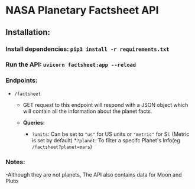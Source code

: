 # NASA Planetary Factsheet API

## Installation:
### Install dependencies: `pip3 install -r requirements.txt` 
### Run the API: `uvicorn factsheet:app --reload`
### Endpoints:
* `/factsheet` 
	* GET request to this endpoint will respond with a JSON object which will contain all the information about the planet facts.
	
	* **Queries**: 
		* `?units`: Can be set to `"us"` for US units or `"metric"` for SI. (Metric is set by default)
		*`?planet`: To filter a specifc Planet's Info(eg `/factsheet?planet=mars`)

### Notes:
-Although they are not planets, The API also contains data for Moon and Pluto
